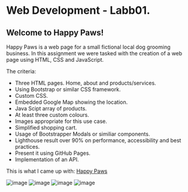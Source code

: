 # Web Development - Labb01.
## Welcome to Happy Paws!
Happy Paws is a web page for a small fictional local dog grooming business. In this assignment we were tasked with the creation of a web page using HTML, CSS and JavaScript.

The criteria:
+ Three HTML pages. Home, about and products/services.
+ Using Bootstrap or similar CSS framework.
+ Custom CSS.
+ Embedded Google Map showing the location.
+ Java Scipt array of products.
+ At least three custom colours.
+ Images appropriate for this use case.
+ Simplified shopping cart.
+ Usage of Bootstrapper Modals or similiar components.
+ Lighthouse result over 90% on performance, accessibility and best practices.
+ Present it using GitHub Pages.
+ Implementation of an API.

This is what I came up with: [Happy Paws](https://kavency.github.io/ITHS_Webb_Labb01/index.html)

![image](https://github.com/user-attachments/assets/d9c4b012-9968-4549-bfbc-8d5710feb72e)
![image](https://github.com/user-attachments/assets/381179e1-421b-4ca3-9d2f-b7092fe4f269)
![image](https://github.com/user-attachments/assets/f62a5275-0717-4d5e-93ff-db84f1738266)
![image](https://github.com/user-attachments/assets/7e8e30c1-131a-43e8-b4ee-6859020d5777)



